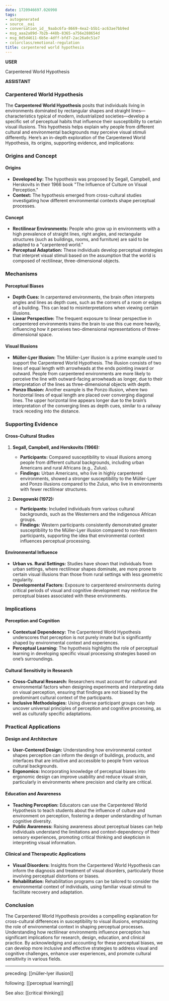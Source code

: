 ```yaml
---
date: 1720946697.026998
tags:
- autogenerated
- source__oai
- conversation_id__9aabc6fa-8669-4ea2-b5b1-ac63ae7bb9ed
- msg_aaa2a89d-7b2b-448b-8365-a756e288654d
- msg_0d5d4611-6b5e-4dff-bfd7-2ac26a0c51e7
- colorclass/emotional-regulation
title: carpentered world hypothesis
---
```


**USER**

Carpentered World Hypothesis


**ASSISTANT**

### Carpentered World Hypothesis

The **Carpentered World Hypothesis** posits that individuals living in environments dominated by rectangular shapes and straight lines—characteristics typical of modern, industrialized societies—develop a specific set of perceptual habits that influence their susceptibility to certain visual illusions. This hypothesis helps explain why people from different cultural and environmental backgrounds may perceive visual stimuli differently. Here’s an in-depth exploration of the Carpentered World Hypothesis, its origins, supporting evidence, and implications:

### Origins and Concept

#### Origins
- **Developed by:** The hypothesis was proposed by Segall, Campbell, and Herskovits in their 1966 book "The Influence of Culture on Visual Perception."
- **Context:** The hypothesis emerged from cross-cultural studies investigating how different environmental contexts shape perceptual processes.

#### Concept
- **Rectilinear Environments:** People who grow up in environments with a high prevalence of straight lines, right angles, and rectangular structures (such as buildings, rooms, and furniture) are said to be adapted to a "carpentered world."
- **Perceptual Adaptation:** These individuals develop perceptual strategies that interpret visual stimuli based on the assumption that the world is composed of rectilinear, three-dimensional objects.

### Mechanisms

#### Perceptual Biases
- **Depth Cues:** In carpentered environments, the brain often interprets angles and lines as depth cues, such as the corners of a room or edges of a building. This can lead to misinterpretations when viewing certain illusions.
- **Linear Perspective:** The frequent exposure to linear perspective in carpentered environments trains the brain to use this cue more heavily, influencing how it perceives two-dimensional representations of three-dimensional space.

#### Visual Illusions
- **Müller-Lyer Illusion:** The Müller-Lyer illusion is a prime example used to support the Carpentered World Hypothesis. The illusion consists of two lines of equal length with arrowheads at the ends pointing inward or outward. People from carpentered environments are more likely to perceive the line with outward-facing arrowheads as longer, due to their interpretation of the lines as three-dimensional objects with depth.
- **Ponzo Illusion:** Another example is the Ponzo illusion, where two horizontal lines of equal length are placed over converging diagonal lines. The upper horizontal line appears longer due to the brain’s interpretation of the converging lines as depth cues, similar to a railway track receding into the distance.

### Supporting Evidence

#### Cross-Cultural Studies
1. **Segall, Campbell, and Herskovits (1966):**
   - **Participants:** Compared susceptibility to visual illusions among people from different cultural backgrounds, including urban Americans and rural Africans (e.g., Zulus).
   - **Findings:** Urban Americans, who live in highly carpentered environments, showed a stronger susceptibility to the Müller-Lyer and Ponzo illusions compared to the Zulus, who live in environments with fewer rectilinear structures.

2. **Deregowski (1972):**
   - **Participants:** Included individuals from various cultural backgrounds, such as the Westerners and the indigenous African groups.
   - **Findings:** Western participants consistently demonstrated greater susceptibility to the Müller-Lyer illusion compared to non-Western participants, supporting the idea that environmental context influences perceptual processing.

#### Environmental Influence
- **Urban vs. Rural Settings:** Studies have shown that individuals from urban settings, where rectilinear shapes dominate, are more prone to certain visual illusions than those from rural settings with less geometric regularity.
- **Developmental Factors:** Exposure to carpentered environments during critical periods of visual and cognitive development may reinforce the perceptual biases associated with these environments.

### Implications

#### Perception and Cognition
- **Contextual Dependency:** The Carpentered World Hypothesis underscores that perception is not purely innate but is significantly shaped by environmental context and experiences.
- **Perceptual Learning:** The hypothesis highlights the role of perceptual learning in developing specific visual processing strategies based on one’s surroundings.

#### Cultural Sensitivity in Research
- **Cross-Cultural Research:** Researchers must account for cultural and environmental factors when designing experiments and interpreting data on visual perception, ensuring that findings are not biased by the predominant cultural context of the participants.
- **Inclusive Methodologies:** Using diverse participant groups can help uncover universal principles of perception and cognitive processing, as well as culturally specific adaptations.

### Practical Applications

#### Design and Architecture
- **User-Centered Design:** Understanding how environmental context shapes perception can inform the design of buildings, products, and interfaces that are intuitive and accessible to people from various cultural backgrounds.
- **Ergonomics:** Incorporating knowledge of perceptual biases into ergonomic design can improve usability and reduce visual strain, particularly in environments where precision and clarity are critical.

#### Education and Awareness
- **Teaching Perception:** Educators can use the Carpentered World Hypothesis to teach students about the influence of culture and environment on perception, fostering a deeper understanding of human cognitive diversity.
- **Public Awareness:** Raising awareness about perceptual biases can help individuals understand the limitations and context-dependency of their sensory experiences, promoting critical thinking and skepticism in interpreting visual information.

#### Clinical and Therapeutic Applications
- **Visual Disorders:** Insights from the Carpentered World Hypothesis can inform the diagnosis and treatment of visual disorders, particularly those involving perceptual distortions or biases.
- **Rehabilitation:** Rehabilitation programs can be tailored to consider the environmental context of individuals, using familiar visual stimuli to facilitate recovery and adaptation.

### Conclusion

The Carpentered World Hypothesis provides a compelling explanation for cross-cultural differences in susceptibility to visual illusions, emphasizing the role of environmental context in shaping perceptual processes. Understanding how rectilinear environments influence perception has significant implications for research, design, education, and clinical practice. By acknowledging and accounting for these perceptual biases, we can develop more inclusive and effective strategies to address visual and cognitive challenges, enhance user experiences, and promote cultural sensitivity in various fields.


---

preceding: [[müller-lyer illusion]]  


following: [[perceptual learning]]

See also: [[critical thinking]]